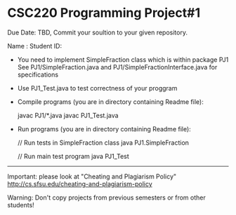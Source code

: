 CSC220 Programming Project#1
============================
 
Due Date: TBD, Commit your soultion to your given repository.

Name : 
Student ID:

- You need to implement SimpleFraction class which is within package PJ1
  See PJ1/SimpleFraction.java and PJ1/SimpleFractionInterface.java for specifications

- Use PJ1_Test.java to test correctness of your proggram

- Compile programs (you are in directory containing Readme file):
    
  javac PJ1/*.java
  javac PJ1_Test.java

- Run programs (you are in directory containing Readme file):

  // Run tests in SimpleFraction class
  java PJ1.SimpleFraction   

  // Run main test program
  java PJ1_Test     

************************************************************

Important: please look at "Cheating and Plagiarism Policy"
           http://cs.sfsu.edu/cheating-and-plagiarism-policy

Warning: Don't copy projects from previous semesters or from other students!





    
